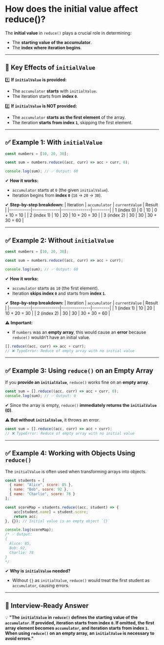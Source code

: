 # How does the initial value affect reduce()?

The **initial value** in `reduce()` plays a crucial role in determining:  
- The **starting value of the accumulator**.  
- The **index where iteration begins**.  

---

## **📌 Key Effects of `initialValue`**
1️⃣ **If `initialValue` is provided:**
   - The `accumulator` **starts** with `initialValue`.
   - The iteration starts from **index `0`**.

2️⃣ **If `initialValue` is NOT provided:**
   - The `accumulator` **starts as the first element** of the array.
   - The iteration **starts from index `1`**, skipping the first element.

---

## **✅ Example 1: With `initialValue`**
```javascript
const numbers = [10, 20, 30];

const sum = numbers.reduce((acc, curr) => acc + curr, 0);

console.log(sum); // ✅ Output: 60
```
✔ **How it works:**  
- `accumulator` starts at `0` (the given `initialValue`).  
- Iteration begins from **index `0`** (`10` → `20` → `30`).  

✔ **Step-by-step breakdown:**
| Iteration | `accumulator` | `currentValue` | Result  |
|-----------|--------------|---------------|---------|
| 1 (index 0) | 0 | 10 | 0 + 10 = 10 |
| 2 (index 1) | 10 | 20 | 10 + 20 = 30 |
| 3 (index 2) | 30 | 30 | 30 + 30 = 60 |

---

## **✅ Example 2: Without `initialValue`**
```javascript
const numbers = [10, 20, 30];

const sum = numbers.reduce((acc, curr) => acc + curr);

console.log(sum); // ✅ Output: 60
```
✔ **How it works:**  
- `accumulator` starts as `10` (the first element).  
- Iteration **skips index `0`** and starts from **index `1`**.  

✔ **Step-by-step breakdown:**
| Iteration | `accumulator` | `currentValue` | Result  |
|-----------|--------------|---------------|---------|
| 1 (index 1) | 10 | 20 | 10 + 20 = 30 |
| 2 (index 2) | 30 | 30 | 30 + 30 = 60 |

⚠ **Important:**  
- If `numbers` was an **empty array**, this would cause an **error** because `reduce()` wouldn’t have an initial value.
```javascript
[].reduce((acc, curr) => acc + curr); 
// ❌ TypeError: Reduce of empty array with no initial value
```

---

## **✅ Example 3: Using `reduce()` on an Empty Array**
If you **provide an `initialValue`**, `reduce()` works fine on an **empty array**.
```javascript
const sum = [].reduce((acc, curr) => acc + curr, 0);
console.log(sum); // ✅ Output: 0
```
✔ Since the array is empty, `reduce()` **immediately returns the `initialValue` (0)**.

⚠ **But without `initialValue`**, it throws an error.
```javascript
const sum = [].reduce((acc, curr) => acc + curr);
// ❌ TypeError: Reduce of empty array with no initial value
```

---

## **✅ Example 4: Working with Objects Using `reduce()`**
The `initialValue` is often used when transforming arrays into objects.
```javascript
const students = [
  { name: "Alice", score: 85 },
  { name: "Bob", score: 92 },
  { name: "Charlie", score: 78 }
];

const scoreMap = students.reduce((acc, student) => {
    acc[student.name] = student.score;
    return acc;
}, {}); // Initial value is an empty object `{}`

console.log(scoreMap);
/* ✅ Output:
{
  Alice: 85,
  Bob: 92,
  Charlie: 78
}
*/
```
✔ **Why is `initialValue` needed?**  
- Without `{}` as `initialValue`, `reduce()` would treat the first student as `accumulator`, causing errors.

---

## **📌 Interview-Ready Answer**
💡 **"The `initialValue` in `reduce()` defines the starting value of the `accumulator`. If provided, iteration starts from index `0`. If omitted, the first array element becomes `accumulator`, and iteration starts from index `1`. When using `reduce()` on an empty array, an `initialValue` is necessary to avoid errors."**  
